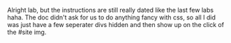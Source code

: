 Alright lab, but the instructions are still really dated
like the last few labs haha. The doc didn't ask for us to 
do anything fancy with css, so all I did was just have 
a few seperater divs hidden and then show up on the click
of the #site img.